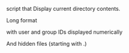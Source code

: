  script that Display current directory contents.



Long format

with user and group IDs displayed numerically

And hidden files (starting with .)
